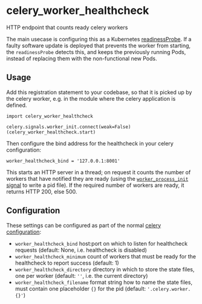 # celery_worker_healthcheck

HTTP endpoint that counts ready celery workers

The main usecase is configuring this as a Kubernetes [readinessProbe](https://kubernetes.io/docs/concepts/workloads/pods/pod-lifecycle/).
If a faulty software update is deployed that prevents the worker from starting,
the `readinessProbe` detects this, and keeps the previously running Pods,
instead of replacing them with the non-functional new Pods.


## Usage

Add this registration statement to your codebase, so that it is picked up by the celery worker,
e.g. in the module where the celery application is defined.

```
import celery_worker_healthcheck

celery.signals.worker_init.connect(weak=False)(celery_worker_healthcheck.start)
```

Then configure the bind address for the healthcheck in your celery configuration:

```
worker_healthcheck_bind = '127.0.0.1:8001'
```

This starts an HTTP server in a thread;
on request it counts the number of workers that have notified they are ready
(using the [`worker_process_init` signal](https://docs.celeryq.dev/en/stable/userguide/signals.html#worker-process-init) to write a pid file).
If the required number of workers are ready, it returns HTTP 200, else 500.


## Configuration

These settings can be configured as part of the normal [celery configuration](https://docs.celeryq.dev/en/stable/userguide/configuration.html):

* `worker_healthcheck_bind` host:port on which to listen for healthcheck requests (default: None, i.e. healthcheck is disabled)
* `worker_healthcheck_minimum` count of workers that must be ready for the healthcheck to report success (default: 1)
* `worker_healthcheck_directory` directory in which to store the state files, one per worker (default: `''`, i.e. the current directory)
* `worker_healthcheck_filename` format string how to name the state files, must contain one placeholder `{}` for the pid (default: `'.celery.worker.{}'`)
